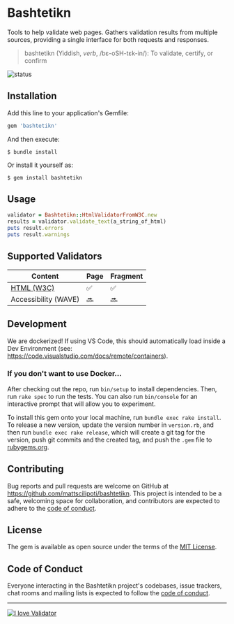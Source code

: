 # Bashtetikn

Tools to help validate web pages. Gathers validation results from multiple sources, providing a single interface for both requests and responses.

> bashtetikn (Yiddish, _verb_, /bɛ-oSH-tɛk-in/): To validate, certify, or confirm

![status](https://github.com/mattscilipoti/bashtetikn/actions/workflows/main.yml/badge.svg)

## Installation

Add this line to your application's Gemfile:

```ruby
gem 'bashtetikn'
```

And then execute:

    $ bundle install

Or install it yourself as:

    $ gem install bashtetikn

## Usage

```ruby
validator = Bashtetikn::HtmlValidatorFromW3C.new
results = validator.validate_text(a_string_of_html)
puts result.errors
puts result.warnings
```

## Supported Validators

| Content | Page | Fragment |
| ------- | ---- | -------- |
| [HTML (W3C)](https://validator.w3.org/unicorn/) | :white_check_mark: | :white_check_mark: |
| Accessibility (WAVE) | :soon: | :soon: |


## Development

We are dockerized! If using VS Code, this should automatically load inside a Dev Environment (see: https://code.visualstudio.com/docs/remote/containers).

### If you don't want to use Docker...

After checking out the repo, run `bin/setup` to install dependencies. Then, run `rake spec` to run the tests. You can also run `bin/console` for an interactive prompt that will allow you to experiment.

To install this gem onto your local machine, run `bundle exec rake install`. To release a new version, update the version number in `version.rb`, and then run `bundle exec rake release`, which will create a git tag for the version, push git commits and the created tag, and push the `.gem` file to [rubygems.org](https://rubygems.org).

## Contributing

Bug reports and pull requests are welcome on GitHub at https://github.com/mattscilipoti/bashtetikn. This project is intended to be a safe, welcoming space for collaboration, and contributors are expected to adhere to the [code of conduct](https://github.com/mattscilipoti/bashtetikn/blob/deploy/CODE_OF_CONDUCT.md).

## License

The gem is available as open source under the terms of the [MIT License](https://opensource.org/licenses/MIT).

## Code of Conduct

Everyone interacting in the Bashtetikn project's codebases, issue trackers, chat rooms and mailing lists is expected to follow the [code of conduct](https://github.com/mattscilipoti/bashtetikn/blob/deploy/CODE_OF_CONDUCT.md).

<hr/>

[![I love Validator](https://validator.w3.org/unicorn/images/I_heart_validator.png)](https://www.w3.org/support/)
